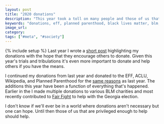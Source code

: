 ```yaml
---
layout: post
title: "2020 donations"
description: "This year took a toll on many people and those of us that can donate should do so."
keywords: "donations, eff, planned parenthood, black lives matter, blm, fair fight"
image_url: 
category: 
tags: ["#meta", "#society"]
---
```

{% include setup %}
Last year I wrote a [short post](/2019/12/17/2019-donations/) highlighting my donations with the hope that they encourage others to donate. Given this year's trials and tribulations it's even more important to donate and help others if you have the means.

I continued my donations from last year and donated to the EFF, ACLU, Wikipedia, and Planned Parenthood for the [same reasons](/2019/12/17/2019-donations/) as last year. The additions this year have been a function of everything that's happened. Earlier in the I made multiple donations to various BLM charities and most recently contributed to [Fair Fight](https://fairfight.com/) to help with the Georgia election.

I don't know if we'll ever be in a world where donations aren't necessary but one can hope. Until then those of us that are privileged enough to help should help.

